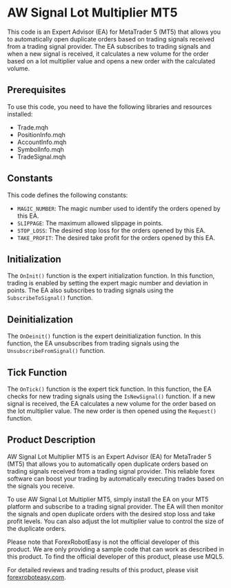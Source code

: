 # AW Signal Lot Multiplier MT5

This code is an Expert Advisor (EA) for MetaTrader 5 (MT5) that allows you to automatically open duplicate orders based on trading signals received from a trading signal provider. The EA subscribes to trading signals and when a new signal is received, it calculates a new volume for the order based on a lot multiplier value and opens a new order with the calculated volume.

## Prerequisites

To use this code, you need to have the following libraries and resources installed:

- Trade.mqh
- PositionInfo.mqh
- AccountInfo.mqh
- SymbolInfo.mqh
- TradeSignal.mqh

## Constants

This code defines the following constants:

- `MAGIC_NUMBER`: The magic number used to identify the orders opened by this EA.
- `SLIPPAGE`: The maximum allowed slippage in points.
- `STOP_LOSS`: The desired stop loss for the orders opened by this EA.
- `TAKE_PROFIT`: The desired take profit for the orders opened by this EA.

## Initialization

The `OnInit()` function is the expert initialization function. In this function, trading is enabled by setting the expert magic number and deviation in points. The EA also subscribes to trading signals using the `SubscribeToSignal()` function.

## Deinitialization

The `OnDeinit()` function is the expert deinitialization function. In this function, the EA unsubscribes from trading signals using the `UnsubscribeFromSignal()` function.

## Tick Function

The `OnTick()` function is the expert tick function. In this function, the EA checks for new trading signals using the `IsNewSignal()` function. If a new signal is received, the EA calculates a new volume for the order based on the lot multiplier value. The new order is then opened using the `Request()` function.

## Product Description

AW Signal Lot Multiplier MT5 is an Expert Advisor (EA) for MetaTrader 5 (MT5) that allows you to automatically open duplicate orders based on trading signals received from a trading signal provider. This reliable forex software can boost your trading by automatically executing trades based on the signals you receive.

To use AW Signal Lot Multiplier MT5, simply install the EA on your MT5 platform and subscribe to a trading signal provider. The EA will then monitor the signals and open duplicate orders with the desired stop loss and take profit levels. You can also adjust the lot multiplier value to control the size of the duplicate orders.

Please note that ForexRobotEasy is not the official developer of this product. We are only providing a sample code that can work as described in this product. To find the official developer of this product, please use MQL5.

For detailed reviews and trading results of this product, please visit [forexroboteasy.com](https://forexroboteasy.com/forex-robot-review/review-aw-signal-lot-multiplier-mt5-boost-your-trading-with-this-reliable-forex-software/).
